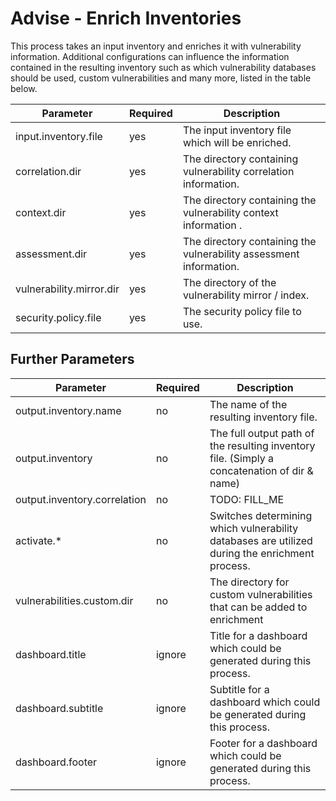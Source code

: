 # Advise - Enrich Inventories

This process takes an input inventory and enriches it with vulnerability information. Additional configurations can influence
the information contained in the resulting inventory such as which vulnerability databases should be used, custom vulnerabilities and
many more, listed in the table below.

| Parameter                | Required | Description                                                        |
|--------------------------|----------|--------------------------------------------------------------------|
| input.inventory.file          | yes      | The input inventory file which will be enriched.                   |
| correlation.dir          | yes      | The directory containing vulnerability correlation information.    |
| context.dir              | yes      | The directory containing the vulnerability context information .   |
| assessment.dir           | yes      | The directory containing the vulnerability assessment information. |
| vulnerability.mirror.dir | yes      | The directory of the vulnerability mirror / index.                 |
| security.policy.file     | yes      | The security policy file to use.                                   |


## Further Parameters

| Parameter                    | Required | Description                                                                                    |
|------------------------------|----------|------------------------------------------------------------------------------------------------|
| output.inventory.name        | no       | The name of the resulting inventory file.                                                      |
| output.inventory             | no       | The full output path of the resulting inventory file. (Simply a concatenation of dir & name)   |
| output.inventory.correlation | no       | TODO: FILL_ME                                                                                  |
| activate.*                   | no       | Switches determining which vulnerability databases are utilized during the enrichment process. |
| vulnerabilities.custom.dir   | no       | The directory for custom vulnerabilities that can be added to enrichment                       |
| dashboard.title              | ignore   | Title for a dashboard which could be generated during this process.                            |
| dashboard.subtitle           | ignore   | Subtitle for a dashboard which could be generated during this process.                         |
| dashboard.footer             | ignore   | Footer for a dashboard which could be generated during this process.                           |


